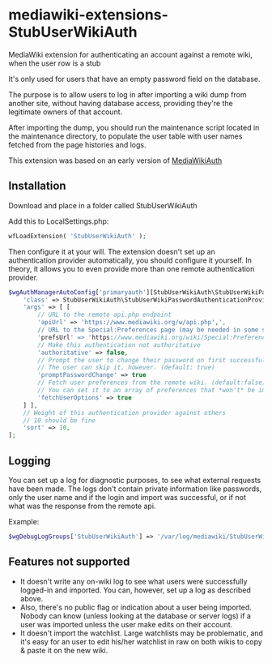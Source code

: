 # mediawiki-extensions-StubUserWikiAuth
MediaWiki extension for authenticating an account against a remote wiki, when
the user row is a stub

It's only used for users that have an empty password field on the database.

The purpose is to allow users to log in after importing a wiki dump from
another site, without having database access, providing they're the legitimate
owners of that account.

After importing the dump, you should run the maintenance script located in the
maintenance directory, to populate the user table with user names fetched from
the page histories and logs.

This extension was based on an early version of [MediaWikiAuth](https://www.mediawiki.org/wiki/Extension:MediaWikiAuth)

## Installation

Download and place in a folder called StubUserWikiAuth

Add this to LocalSettings.php:

```php
wfLoadExtension( 'StubUserWikiAuth' );
```

Then configure it at your will. The extension doesn't set up an authentication
provider automatically, you should configure it yourself. In theory, it allows
you to even provide more than one remote authentication provider.

```php
$wgAuthManagerAutoConfig['primaryauth'][StubUserWikiAuth\StubUserWikiPasswordAuthenticationProvider::class] = [
	'class' => StubUserWikiAuth\StubUserWikiPasswordAuthenticationProvider::class,
	'args' => [ [
		// URL to the remote api.php endpoint
		'apiUrl' => 'https://www.mediawiki.org/w/api.php',',
		// URL to the Special:Preferences page (may be needed in some setups)
		'prefsUrl' => 'https://www.mediawiki.org/wiki/Special:Preferences',
		// Make this authentication not authoritative
		'authoritative' => false,
		// Prompt the user to change their password on first successful login
		// The user can skip it, however. (default: true)
		'promptPasswordChange' => true
		// Fetch user preferences from the remote wiki. (default:false)
		// You can set it to an array of preferences that *won't* be imported
		'fetchUserOptions' => true
	] ],
	// Weight of this authentication provider against others
	// 10 should be fine
	'sort' => 10,
];
```

## Logging

You can set up a log for diagnostic purposes, to see what external requests
have been made. The logs don't contain private information like passwords,
only the user name and if the login and import was successful, or if not what
was the response from the remote api.

Example:

```php
$wgDebugLogGroups['StubUserWikiAuth'] => '/var/log/mediawiki/StubUserWikiAuth_' . date('Ymd') . '.log';
```

## Features not supported

 - It doesn't write any on-wiki log to see what users were successfully
   logged-in and imported. You can, however, set up a log as described above.
 - Also, there's no public flag or indication about a user being imported.
   Nobody can know (unless looking at the database or server logs) if a user
   was imported unless the user make edits on their account.
 - It doesn't import the watchlist. Large watchlists may be problematic, and
   it's easy for an user to edit his/her watchlist in raw on both wikis to
   copy & paste it on the new wiki.
 
